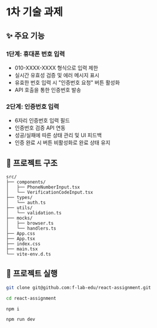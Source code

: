 # 1차 기술 과제

## ✨ 주요 기능
### 1단계: 휴대폰 번호 입력

* 010-XXXX-XXXX 형식으로 입력 제한
* 실시간 유효성 검증 및 에러 메시지 표시
* 유효한 번호 입력 시 "인증번호 요청" 버튼 활성화
* API 호출을 통한 인증번호 발송

### 2단계: 인증번호 입력

* 6자리 인증번호 입력 필드
* 인증번호 검증 API 연동
* 성공/실패에 따른 상태 관리 및 UI 피드백
* 인증 완료 시 버튼 비활성화로 완료 상태 유지

## 📁 프로젝트 구조
```text
src/
├── components/
│   ├── PhoneNumberInput.tsx                
│   └── VerificationCodeInput.tsx           
├── types/
│   └── auth.ts                     
├── utils/
│   └── validation.ts               
├── mocks/
│   ├── browser.ts   
│   └── handlers.ts    
├── App.css    
├── App.tsx    
├── index.css     
├── main.tsx            
└── vite-env.d.ts
```

## 🚀 프로젝트 실행
```bash
git clone git@github.com:f-lab-edu/react-assignment.git

cd react-assignment

npm i

npm run dev
```